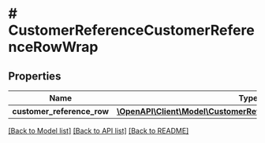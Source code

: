 # # CustomerReferenceCustomerReferenceRowWrap

## Properties

Name | Type | Description | Notes
------------ | ------------- | ------------- | -------------
**customer_reference_row** | [**\OpenAPI\Client\Model\CustomerReferenceCustomerReferenceRow**](CustomerReferenceCustomerReferenceRow.md) |  | [optional]

[[Back to Model list]](../../README.md#models) [[Back to API list]](../../README.md#endpoints) [[Back to README]](../../README.md)
